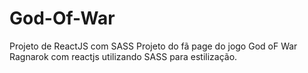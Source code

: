 # God-Of-War
Projeto de ReactJS com SASS
Projeto do fã page do jogo God oF War Ragnarok com reactjs utilizando SASS para estilização.
